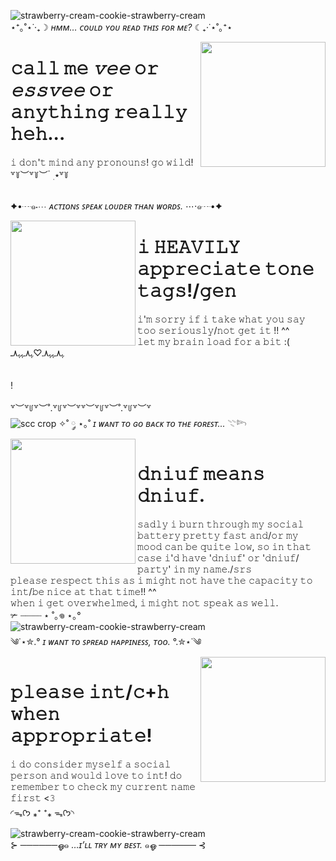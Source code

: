 ![strawberry-cream-cookie-strawberry-cream](https://github.com/user-attachments/assets/6a866fd5-9b2d-4e4b-b484-a46e59231413)
<br/> ⋆⁺｡˚⋆˙‧₊☽ *ʜᴍᴍ… ᴄᴏᴜʟᴅ ʏᴏᴜ ʀᴇᴀᴅ ᴛʜɪꜱ ꜰᴏʀ ᴍᴇ?* ☾₊‧˙⋆˚｡⁺⋆

<img align="right" width="200" src="https://github.com/user-attachments/assets/b96169f7-4684-4920-af1d-b450956205c9" />

# 𝚌𝚊𝚕𝚕 𝚖𝚎 *𝚟𝚎𝚎* 𝚘𝚛 *𝚎𝚜𝚜𝚟𝚎𝚎* 𝚘𝚛 𝚊𝚗𝚢𝚝𝚑𝚒𝚗𝚐 𝚛𝚎𝚊𝚕𝚕𝚢 𝚑𝚎𝚑... 
𝚒 𝚍𝚘𝚗'𝚝 𝚖𝚒𝚗𝚍 𝚊𝚗𝚢 𝚙𝚛𝚘𝚗𝚘𝚞𝚗𝚜! 𝚐𝚘 𝚠𝚒𝚕𝚍!
<br/> ꒷꒦︶꒷꒦︶ ๋ ࣭ ⭑꒷꒦

<br/>✦•┈๑⋅⋯ *ᴀᴄᴛɪᴏɴꜱ ꜱᴘᴇᴀᴋ ʟᴏᴜᴅᴇʀ ᴛʜᴀɴ ᴡᴏʀᴅꜱ.* ⋯⋅๑┈•✦

<img align="left" width="200" src="https://github.com/user-attachments/assets/39c9a593-9a08-4712-b3c2-9f3f6e746131" />

# 𝚒 𝙷𝙴𝙰𝚅𝙸𝙻𝚈 𝚊𝚙𝚙𝚛𝚎𝚌𝚒𝚊𝚝𝚎 𝚝𝚘𝚗𝚎 𝚝𝚊𝚐𝚜!/𝚐𝚎𝚗
𝚒'𝚖 𝚜𝚘𝚛𝚛𝚢 𝚒𝚏 𝚒 𝚝𝚊𝚔𝚎 𝚠𝚑𝚊𝚝 𝚢𝚘𝚞 𝚜𝚊𝚢 𝚝𝚘𝚘 𝚜𝚎𝚛𝚒𝚘𝚞𝚜𝚕𝚢/𝚗𝚘𝚝 𝚐𝚎𝚝 𝚒𝚝 !! ^^
<br/> 𝚕𝚎𝚝 𝚖𝚢 𝚋𝚛𝚊𝚒𝚗 𝚕𝚘𝚊𝚍 𝚏𝚘𝚛 𝚊 𝚋𝚒𝚝 :(
<br/> ﮩ٨ـﮩﮩ٨ـ♡ﮩ٨ـﮩﮩ٨ـ
<br/>
<br/>
<br/>!
<br/>
<br/> ꒷︶꒷꒥꒷︶˚.꒷꒥꒷︶꒷꒷︶꒷꒥꒷︶˚.꒷꒥꒷︶꒷
<br/> ![scc crop](https://github.com/user-attachments/assets/76911998-550e-4240-8736-343652d11626)
✧˚ ༘ ⋆｡˚ *ɪ ᴡᴀɴᴛ ᴛᴏ ɢᴏ ʙᴀᴄᴋ ᴛᴏ ᴛʜᴇ ꜰᴏʀᴇꜱᴛ...* 𓇢𓆸  
<img align="left" width="200" src="https://github.com/user-attachments/assets/b6d89c43-f49b-453e-8843-4be2848c3e06" />

# 𝚍𝚗𝚒𝚞𝚏 𝚖𝚎𝚊𝚗𝚜 𝚍𝚗𝚒𝚞𝚏.
𝚜𝚊𝚍𝚕𝚢 𝚒 𝚋𝚞𝚛𝚗 𝚝𝚑𝚛𝚘𝚞𝚐𝚑 𝚖𝚢 𝚜𝚘𝚌𝚒𝚊𝚕 𝚋𝚊𝚝𝚝𝚎𝚛𝚢 𝚙𝚛𝚎𝚝𝚝𝚢 𝚏𝚊𝚜𝚝 𝚊𝚗𝚍/𝚘𝚛 𝚖𝚢 𝚖𝚘𝚘𝚍 𝚌𝚊𝚗 𝚋𝚎 𝚚𝚞𝚒𝚝𝚎 𝚕𝚘𝚠, 𝚜𝚘 𝚒𝚗 𝚝𝚑𝚊𝚝 𝚌𝚊𝚜𝚎 𝚒'𝚍 𝚑𝚊𝚟𝚎 '𝚍𝚗𝚒𝚞𝚏' 𝚘𝚛 '𝚍𝚗𝚒𝚞𝚏/𝚙𝚊𝚛𝚝𝚢' 𝚒𝚗 𝚖𝚢 𝚗𝚊𝚖𝚎./𝚜𝚛𝚜
<br/> 𝚙𝚕𝚎𝚊𝚜𝚎 𝚛𝚎𝚜𝚙𝚎𝚌𝚝 𝚝𝚑𝚒𝚜 𝚊𝚜 𝚒 𝚖𝚒𝚐𝚑𝚝 𝚗𝚘𝚝 𝚑𝚊𝚟𝚎 𝚝𝚑𝚎 𝚌𝚊𝚙𝚊𝚌𝚒𝚝𝚢 𝚝𝚘 𝚒𝚗𝚝/𝚋𝚎 𝚗𝚒𝚌𝚎 𝚊𝚝 𝚝𝚑𝚊𝚝 𝚝𝚒𝚖𝚎!! ^^
<br/> 𝚠𝚑𝚎𝚗 𝚒 𝚐𝚎𝚝 𝚘𝚟𝚎𝚛𝚠𝚑𝚎𝚕𝚖𝚎𝚍, 𝚒 𝚖𝚒𝚐𝚑𝚝 𝚗𝚘𝚝 𝚜𝚙𝚎𝚊𝚔 𝚊𝚜 𝚠𝚎𝚕𝚕.
<br/> ✃ ┈┈┈┈ ⋆ ˚｡𖦹 ⋆｡°
<br/> ![strawberry-cream-cookie-strawberry-cream](https://github.com/user-attachments/assets/60a73a15-036b-41d7-b61b-15439ddc7169) 
<br/> ༄˙⋆✮.° *ɪ ᴡᴀɴᴛ ᴛᴏ ꜱᴘʀᴇᴀᴅ ʜᴀᴘᴘɪɴᴇꜱꜱ, ᴛᴏᴏ.* °.✮⋆˙༄​
<img align="right" width="200" src="https://github.com/user-attachments/assets/0ea233fc-2b44-403b-bf7d-1a2baf76ac15" />

# 𝚙𝚕𝚎𝚊𝚜𝚎 𝚒𝚗𝚝/𝚌+𝚑 𝚠𝚑𝚎𝚗 𝚊𝚙𝚙𝚛𝚘𝚙𝚛𝚒𝚊𝚝𝚎!
𝚒 𝚍𝚘 𝚌𝚘𝚗𝚜𝚒𝚍𝚎𝚛 𝚖𝚢𝚜𝚎𝚕𝚏 𝚊 𝚜𝚘𝚌𝚒𝚊𝚕 𝚙𝚎𝚛𝚜𝚘𝚗 𝚊𝚗𝚍 𝚠𝚘𝚞𝚕𝚍 𝚕𝚘𝚟𝚎 𝚝𝚘 𝚒𝚗𝚝! 𝚍𝚘 𝚛𝚎𝚖𝚎𝚖𝚋𝚎𝚛 𝚝𝚘 𝚌𝚑𝚎𝚌𝚔 𝚖𝚢 𝚌𝚞𝚛𝚛𝚎𝚗𝚝 𝚗𝚊𝚖𝚎 𝚏𝚒𝚛𝚜𝚝 <𝟹
<br/> ◜ᯓᡣ𐭩 ⁎⁺ ⁺⁎ ᯓᡣ𐭩◝

![strawberry-cream-cookie-strawberry-cream](https://github.com/user-attachments/assets/57b4c5d6-fa32-474a-a3d3-37d084a5b781)
<br/> ⊱ ──────ஓ๑ *…ɪ’ʟʟ ᴛʀʏ ᴍʏ ʙᴇꜱᴛ.* ๑ஓ ────── ⊰
